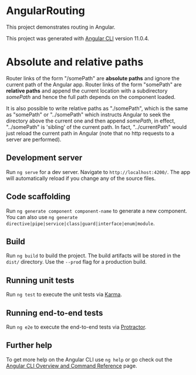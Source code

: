 # AngularRouting

This project demonstrates routing in Angular.

This project was generated with [Angular CLI](https://github.com/angular/angular-cli) version 11.0.4.

# Absolute and relative paths

Router links of the form "/somePath" are __absolute paths__ and ignore the current path of the Angular app. Router links of the form "somePath" are __relative paths__ and append the current location with a subdirectory _somePath_ and hence the full path depends on the component loaded.

It is also possible to write relative paths as "./somePath", which is the same as "somePath" or "../somePath" which instructs Angular to seek the directory above the current one and then append _somePath_, in effect, "../somePath" is 'sibling' of the current path. In fact, "../currentPath" would just reload the current path in Angular (note that no http requests to a server are performed).

## Development server

Run `ng serve` for a dev server. Navigate to `http://localhost:4200/`. The app will automatically reload if you change any of the source files.

## Code scaffolding

Run `ng generate component component-name` to generate a new component. You can also use `ng generate directive|pipe|service|class|guard|interface|enum|module`.

## Build

Run `ng build` to build the project. The build artifacts will be stored in the `dist/` directory. Use the `--prod` flag for a production build.

## Running unit tests

Run `ng test` to execute the unit tests via [Karma](https://karma-runner.github.io).

## Running end-to-end tests

Run `ng e2e` to execute the end-to-end tests via [Protractor](http://www.protractortest.org/).

## Further help

To get more help on the Angular CLI use `ng help` or go check out the [Angular CLI Overview and Command Reference](https://angular.io/cli) page.
